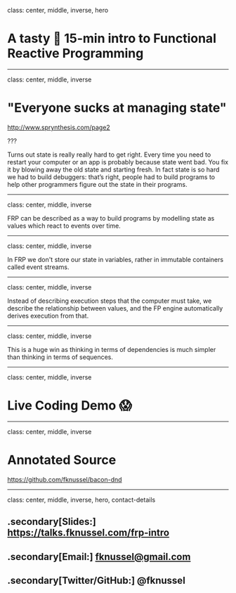 class: center, middle, inverse, hero

# A tasty 🥓 15-min intro to Functional Reactive Programming

---

class: center, middle, inverse

# "Everyone sucks at managing state"

http://www.sprynthesis.com/page2

???

Turns out state is really really hard to get right. Every time you need to restart your computer or an app is probably because state went bad. You fix it by blowing away the old state and starting fresh. In fact state is so hard we had to build debuggers: that’s right, people had to build programs to help other programmers figure out the state in their programs.

---

class: center, middle, inverse

FRP can be described as a way to build programs by modelling state as values which react to events over time.

---

class: center, middle, inverse

In FRP we don't store our state in variables, rather in immutable containers called event streams.

---

class: center, middle, inverse

Instead of describing execution steps that the computer must take, we describe the relationship between values, and the FP engine automatically derives execution from that.

---

class: center, middle, inverse

This is a huge win as thinking in terms of dependencies is much simpler than thinking in terms of sequences.

---

class: center, middle, inverse

# Live Coding Demo 😱

---

class: center, middle, inverse

# Annotated Source

https://github.com/fknussel/bacon-dnd

---

class: center, middle, inverse, hero, contact-details

## .secondary[Slides:] https://talks.fknussel.com/frp-intro

## .secondary[Email:] fknussel@gmail.com

## .secondary[Twitter/GitHub:] @fknussel

